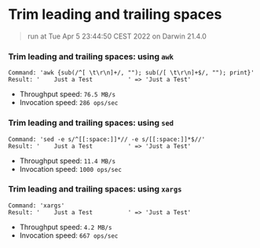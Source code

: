 # Trim leading and trailing spaces
 
> run at Tue Apr  5 23:44:50 CEST 2022 on Darwin 21.4.0
 
### Trim leading and trailing spaces: using `awk`
```
Command: 'awk {sub(/^[ \t\r\n]+/, ""); sub(/[ \t\r\n]+$/, ""); print}'
Result: '    Just a Test          ' => 'Just a Test'
```
* Throughput speed: `76.5 MB/s`
* Invocation speed: `286 ops/sec`

### Trim leading and trailing spaces: using `sed`
```
Command: 'sed -e s/^[[:space:]]*// -e s/[[:space:]]*$//'
Result: '    Just a Test          ' => 'Just a Test'
```
* Throughput speed: `11.4 MB/s`
* Invocation speed: `1000 ops/sec`

### Trim leading and trailing spaces: using `xargs`
```
Command: 'xargs'
Result: '    Just a Test          ' => 'Just a Test'
```
* Throughput speed: `4.2 MB/s`
* Invocation speed: `667 ops/sec`

